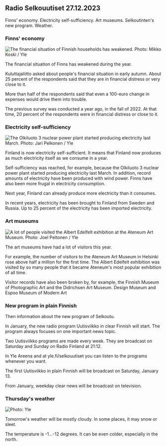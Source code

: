 Radio Selkouutiset 27.12.2023
-----------------------------

Finns' economy. Electricity self-sufficiency. Art museums. Selkoutinten's new program. Weather.

### Finns' economy

![The financial situation of Finnish households has weakened. Photo: Mikko Koski / Yle](https://images.cdn.yle.fi/image/upload/c_crop,h_3078,w_5472,x_0,y_205/ar_1.7777777777777777,c_fill,g_faces,h_675,w_1200/dpr_1.0/q_auto:eco/f_auto/fl_lossy/v1542376227/39-5241095beecafd6a8cf)

The financial situation of Finns has weakened during the year.

Kuluttajaliitto asked about people's financial situation in early autumn. About 25 percent of the respondents said that they are in financial distress or very close to it.

More than half of the respondents said that even a 100-euro change in expenses would drive them into trouble.

The previous survey was conducted a year ago, in the fall of 2022. At that time, 20 percent of the respondents were in financial distress or close to it.

### Electricity self-sufficiency

![The Olkiluoto 3 nuclear power plant started producing electricity last March. Photo: Jari Pelkonen / Yle](https://images.cdn.yle.fi/image/upload/c_crop,h_2244,w_3989,x_0,y_0/ar_1.7777777777777777,c_fill,g_faces,h_675,w_1200/dpr_1.0/q_auto:eco/f_auto/fl_lossy/v1700477562/39-1099941643cd53954601)

Finland is now electricity self-sufficient. It means that Finland now produces as much electricity itself as we consume in a year.

Self-sufficiency was reached, for example, because the Olkiluoto 3 nuclear power plant started producing electricity last March. In addition, record amounts of electricity have been produced with wind power. Finns have also been more frugal in electricity consumption.

Next year, Finland can already produce more electricity than it consumes.

In recent years, electricity has been brought to Finland from Sweden and Russia. Up to 25 percent of the electricity has been imported electricity.

### Art museums

![A lot of people visited the Albert Edelfelt exhibition at the Ateneum Art Museum. Photo: Joel Peltonen / Yle](https://images.cdn.yle.fi/image/upload/c_crop,h_2503,w_4450,x_0,y_811/ar_1.7777777777777777,c_fill,g_faces,h_675,w_1200/dpr_1.0/q_auto:eco/f_auto/fl_lossy/v1683186335/39-110833364535e0ed5f33)

The art museums have had a lot of visitors this year.

For example, the number of visitors to the Ateneum Art Museum in Helsinki rose above half a million for the first time. The Albert Edelfelt exhibition was visited by so many people that it became Ateneum's most popular exhibition of all time.

Visitor records have also been broken by, for example, the Finnish Museum of Photographic Art and the Didrichsen Art Museum. Design Museum and Espoo Museum of Modern Art

### New program in plain Finnish

Then information about the new program of Selkoutu.

In January, the new radio program Uutisviikko in clear Finnish will start. The program always focuses on one important news topic.

Two Uutisviikko programs are made every week. They are broadcast on Saturday and Sunday on Radio Finland at 21:12.

In Yle Areena and at yle.fi/selkouutiset you can listen to the programs whenever you want.

The first Uutisviikko in plain Finnish will be broadcast on Saturday, January 13.

From January, weekday clear news will be broadcast on television.

### Thursday's weather

![ Photo: Yle](https://images.cdn.yle.fi/image/upload/c_crop,h_1080,w_1919,x_0,y_0/ar_1.7777777777777777,c_fill,g_faces,h_675,w_1200/dpr_1.0/q_auto:eco/f_auto/fl_lossy/v1703684847/39-1220663658c2ab4044d7)

Tomorrow's weather will be mostly cloudy. In some places, it may snow or sleet.

The temperature is -1\...-12 degrees. It can be even colder, especially in the north.